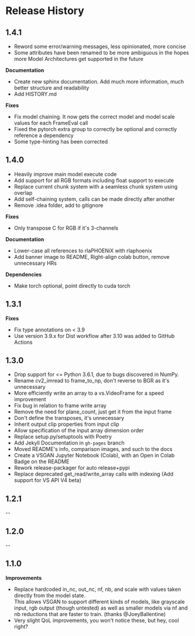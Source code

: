 # Release History

## 1.4.1

- Reword some error/warning messages, less opinionated, more concise
- Some attributes have been renamed to be more ambiguous in the hopes more Model Architectures get
  supported in the future

**Documentation**

- Create new sphinx documentation. Add much more information, much better structure and readability
- Add HISTORY.md

**Fixes**

- Fix model chaining. It now gets the correct model and model scale values for each FrameEval call
- Fixed the pytorch extra group to correctly be optional and correctly reference a dependency
- Some type-hinting has been corrected

## 1.4.0

- Heavily improve main model execute code
- Add support for all RGB formats including float support to execute
- Replace current chunk system with a seamless chunk system using overlap
- Add self-chaining system, calls can be made directly after another
- Remove .idea folder, add to gitignore

**Fixes**

- Only transpose C for RGB if it's 3-channels

**Documentation**

- Lower-case all references to rlaPHOENiX with rlaphoenix
- Add banner image to README, Right-align colab button, remove unnecessary HRs

**Dependencies**

- Make torch optional, point directly to cuda torch

## 1.3.1

**Fixes**

- Fix type annotations on < 3.9
- Use version 3.9.x for Dist workflow after 3.10 was added to GitHub Actions

## 1.3.0

- Drop support for <= Python 3.6.1, due to bugs discovered in NumPy.
- Rename cv2_imread to frame_to_np, don't reverse to BGR as it's unnecessary
- More efficiently write an array to a vs.VideoFrame for a speed improvement
- Fix bug in relation to frame write array
- Remove the need for plane_count, just get it from the input frame
- Don't define the transposes, it's unnecessary
- Inherit output clip properties from input clip
- Allow specification of the input array dimension order
- Replace setup.py/setuptools with Poetry
- Add Jekyll Documentation in `gh-pages` branch
- Moved README's info, comparison images, and such to the docs
- Create a VSGAN Jupyter Notebook (Colab), with an Open in Colab Badge on the README
- Rework release-packager for auto release+pypi
- Replace deprecated get_read/write_array calls with indexing (Add support for VS API V4 beta)

## 1.2.1

--

## 1.2.0

--

## 1.1.0

**Improvements**

- Replace hardcoded in_nc, out_nc, nf, nb, and scale with values taken directly from the model state.  
  This allows VSGAN to support different kinds of models, like grayscale input, rgb output
  (though untested) as well as smaller models via nf and nb reductions that are faster to train.
  (thanks @JoeyBallentine)
- Very slight QoL improvements, you won't notice these, but hey, cool right?

